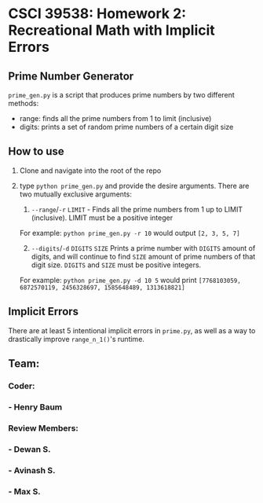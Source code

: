 # CSCI 39538: Homework 2: Recreational Math with Implicit Errors

## Prime Number Generator
`prime_gen.py` is a script that produces prime numbers by two different methods:
- range: finds all the prime numbers from 1 to limit (inclusive)
- digits: prints a set of random prime numbers of a certain digit size

## How to use
1. Clone and navigate into the root of the repo
2. type `python prime_gen.py` and provide the desire arguments. There are two mutually exclusive arguments:
    1. `--range`/`-r` `LIMIT` - Finds all the prime numbers from 1 up to LIMIT (inclusive). LIMIT must be a positive integer
    
    For example: `python prime_gen.py -r 10` would output `[2, 3, 5, 7]`
    
    2. `--digits`/`-d` `DIGITS` `SIZE` Prints a prime number with `DIGITS` amount of digits, and will continue to find `SIZE` amount of prime numbers of that digit size. `DIGITS` and `SIZE` must be positive integers.
    
    For example: `python prime_gen.py -d 10 5` would print `[7768103059, 6872570119, 2456328697, 1585648489, 1313618821]`

## Implicit Errors
There are at least 5 intentional implicit errors in `prime.py`, as well as a way to drastically improve `range_n_1()`'s runtime.

## Team:
### Coder:
### - Henry Baum
### Review Members: 
### - Dewan S.
### - Avinash S.
### - Max S.

